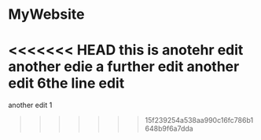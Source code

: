 # MyWebsite
<<<<<<< HEAD
this is anotehr edit
another edie
a further edit
another edit
6the line edit
=======

another edit 1
>>>>>>> 15f239254a538aa990c16fc786b1648b9f6a7dda
